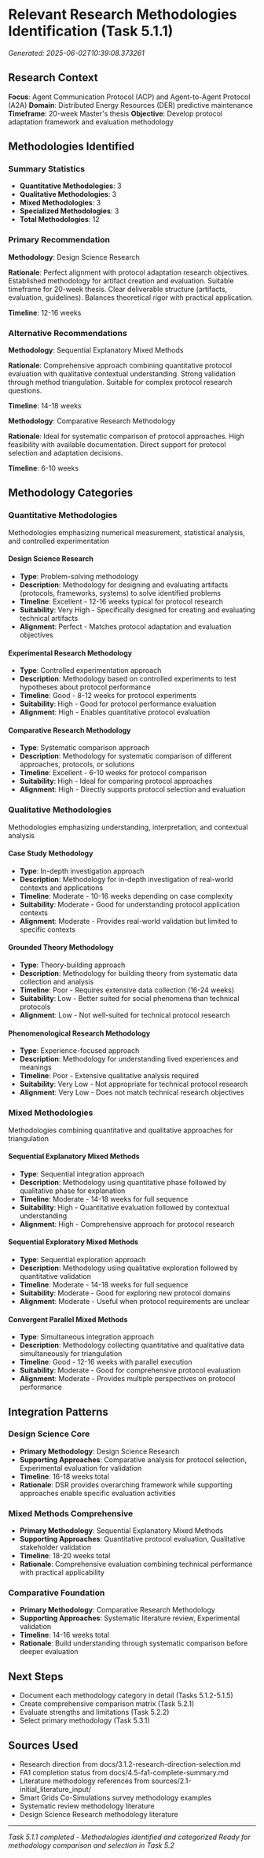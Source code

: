 # Relevant Research Methodologies Identification (Task 5.1.1)

*Generated: 2025-06-02T10:39:08.373261*

## Research Context

**Focus**: Agent Communication Protocol (ACP) and Agent-to-Agent Protocol (A2A)
**Domain**: Distributed Energy Resources (DER) predictive maintenance
**Timeframe**: 20-week Master's thesis
**Objective**: Develop protocol adaptation framework and evaluation methodology

## Methodologies Identified

### Summary Statistics
- **Quantitative Methodologies**: 3
- **Qualitative Methodologies**: 3
- **Mixed Methodologies**: 3
- **Specialized Methodologies**: 3
- **Total Methodologies**: 12

### Primary Recommendation

**Methodology**: Design Science Research

**Rationale**:
Perfect alignment with protocol adaptation research objectives. Established methodology for artifact creation and evaluation. Suitable timeframe for 20-week thesis. Clear deliverable structure (artifacts, evaluation, guidelines). Balances theoretical rigor with practical application.

**Timeline**: 12-16 weeks

### Alternative Recommendations


**Methodology**: Sequential Explanatory Mixed Methods

**Rationale**: Comprehensive approach combining quantitative protocol evaluation with qualitative contextual understanding. Strong validation through method triangulation. Suitable for complex protocol research questions.

**Timeline**: 14-18 weeks

**Methodology**: Comparative Research Methodology

**Rationale**: Ideal for systematic comparison of protocol approaches. High feasibility with available documentation. Direct support for protocol selection and adaptation decisions.

**Timeline**: 6-10 weeks

## Methodology Categories

### Quantitative Methodologies
Methodologies emphasizing numerical measurement, statistical analysis, and controlled experimentation

#### Design Science Research
- **Type**: Problem-solving methodology
- **Description**: Methodology for designing and evaluating artifacts (protocols, frameworks, systems) to solve identified problems
- **Timeline**: Excellent - 12-16 weeks typical for protocol research
- **Suitability**: Very High - Specifically designed for creating and evaluating technical artifacts
- **Alignment**: Perfect - Matches protocol adaptation and evaluation objectives

#### Experimental Research Methodology
- **Type**: Controlled experimentation approach
- **Description**: Methodology based on controlled experiments to test hypotheses about protocol performance
- **Timeline**: Good - 8-12 weeks for protocol experiments
- **Suitability**: High - Good for protocol performance evaluation
- **Alignment**: High - Enables quantitative protocol evaluation

#### Comparative Research Methodology
- **Type**: Systematic comparison approach
- **Description**: Methodology for systematic comparison of different approaches, protocols, or solutions
- **Timeline**: Excellent - 6-10 weeks for protocol comparison
- **Suitability**: High - Ideal for comparing protocol approaches
- **Alignment**: High - Directly supports protocol selection and evaluation

### Qualitative Methodologies
Methodologies emphasizing understanding, interpretation, and contextual analysis

#### Case Study Methodology
- **Type**: In-depth investigation approach
- **Description**: Methodology for in-depth investigation of real-world contexts and applications
- **Timeline**: Moderate - 10-16 weeks depending on case complexity
- **Suitability**: Moderate - Good for understanding protocol application contexts
- **Alignment**: Moderate - Provides real-world validation but limited to specific contexts

#### Grounded Theory Methodology
- **Type**: Theory-building approach
- **Description**: Methodology for building theory from systematic data collection and analysis
- **Timeline**: Poor - Requires extensive data collection (16-24 weeks)
- **Suitability**: Low - Better suited for social phenomena than technical protocols
- **Alignment**: Low - Not well-suited for technical protocol research

#### Phenomenological Research Methodology
- **Type**: Experience-focused approach
- **Description**: Methodology for understanding lived experiences and meanings
- **Timeline**: Poor - Extensive qualitative analysis required
- **Suitability**: Very Low - Not appropriate for technical protocol research
- **Alignment**: Very Low - Does not match technical research objectives

### Mixed Methodologies
Methodologies combining quantitative and qualitative approaches for triangulation

#### Sequential Explanatory Mixed Methods
- **Type**: Sequential integration approach
- **Description**: Methodology using quantitative phase followed by qualitative phase for explanation
- **Timeline**: Moderate - 14-18 weeks for full sequence
- **Suitability**: High - Quantitative evaluation followed by contextual understanding
- **Alignment**: High - Comprehensive approach for protocol research

#### Sequential Exploratory Mixed Methods
- **Type**: Sequential exploration approach
- **Description**: Methodology using qualitative exploration followed by quantitative validation
- **Timeline**: Moderate - 14-18 weeks for full sequence
- **Suitability**: Moderate - Good for exploring new protocol domains
- **Alignment**: Moderate - Useful when protocol requirements are unclear

#### Convergent Parallel Mixed Methods
- **Type**: Simultaneous integration approach
- **Description**: Methodology collecting quantitative and qualitative data simultaneously for triangulation
- **Timeline**: Good - 12-16 weeks with parallel execution
- **Suitability**: Moderate - Good for comprehensive protocol evaluation
- **Alignment**: Moderate - Provides multiple perspectives on protocol performance

## Integration Patterns

### Design Science Core
- **Primary Methodology**: Design Science Research
- **Supporting Approaches**: Comparative analysis for protocol selection, Experimental evaluation for validation
- **Timeline**: 16-18 weeks total
- **Rationale**: DSR provides overarching framework while supporting approaches enable specific evaluation activities

### Mixed Methods Comprehensive
- **Primary Methodology**: Sequential Explanatory Mixed Methods
- **Supporting Approaches**: Quantitative protocol evaluation, Qualitative stakeholder validation
- **Timeline**: 18-20 weeks total
- **Rationale**: Comprehensive evaluation combining technical performance with practical applicability

### Comparative Foundation
- **Primary Methodology**: Comparative Research Methodology
- **Supporting Approaches**: Systematic literature review, Experimental validation
- **Timeline**: 14-16 weeks total
- **Rationale**: Build understanding through systematic comparison before deeper evaluation

## Next Steps

- Document each methodology category in detail (Tasks 5.1.2-5.1.5)
- Create comprehensive comparison matrix (Task 5.2.1)
- Evaluate strengths and limitations (Task 5.2.2)
- Select primary methodology (Task 5.3.1)

## Sources Used

- Research direction from docs/3.1.2-research-direction-selection.md
- FA1 completion status from docs/4.5-fa1-complete-summary.md
- Literature methodology references from sources/2.1-initial_literature_input/
- Smart Grids Co-Simulations survey methodology examples
- Systematic review methodology literature
- Design Science Research methodology literature

---

*Task 5.1.1 completed - Methodologies identified and categorized*
*Ready for methodology comparison and selection in Task 5.2*
